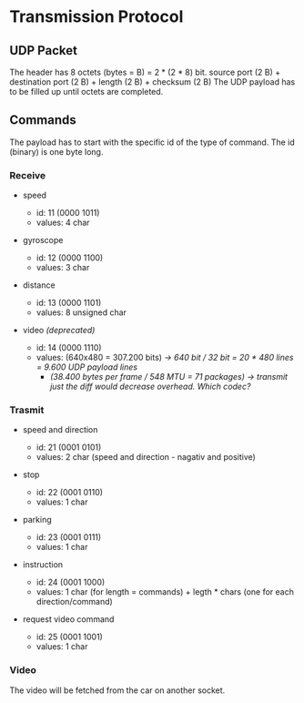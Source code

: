 # Transmission Protocol

## UDP Packet
The header has 8 octets (bytes = B) = 2 * (2 * 8) bit. source port (2 B) + destination port (2 B) + length (2 B) + checksum (2 B)
The UDP payload has to be filled up until octets are completed.


## Commands
The payload has to start with the specific id of the type of command. The id (binary) is one byte long. 

### Receive
* speed 
	* id: 11 (0000 1011)
	* values: 4 char

* gyroscope
	* id: 12 (0000 1100)
	* values: 3 char

* distance
	* id: 13 (0000 1101)
	* values: 8 unsigned char

* video *(deprecated)*
	* id: 14 (0000 1110)
	* values: (640x480 = 307.200 bits) <i>-> 640 bit / 32 bit = 20 * 480 lines = 9.600 UDP payload lines</i>
		* <i>(38.400 bytes per frame / 548 MTU = 71 packages) -> transmit just the diff would decrease overhead. Which codec?</i>


### Trasmit
* speed and direction
	* id: 21 (0001 0101)
	* values: 2 char (speed and direction - nagativ and positive)

* stop
	* id: 22 (0001 0110)
	* values: 1 char

* parking
	* id: 23 (0001 0111)
	* values: 1 char

* instruction
	* id: 24 (0001 1000)
	* values: 1 char (for length = commands) + legth * chars (one for each direction/command)

* request video command
	* id: 25 (0001 1001)
	* values: 1 char

### Video
The video will be fetched from the car on another socket. 